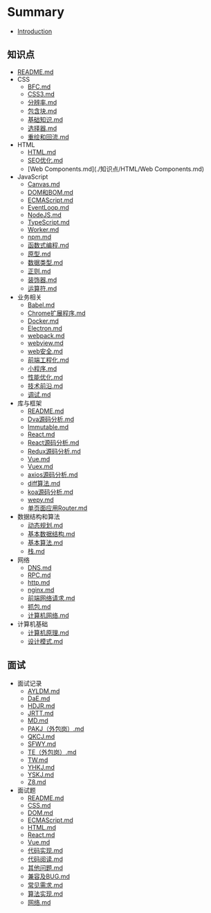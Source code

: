 
# Summary
* [Introduction](README.md)
    
## 知识点
* [README.md](./知识点/README.md) 
* CSS
  * [BFC.md](./知识点/CSS/BFC.md) 
  * [CSS3.md](./知识点/CSS/CSS3.md) 
  * [分辨率.md](./知识点/CSS/分辨率.md) 
  * [包含块.md](./知识点/CSS/包含块.md) 
  * [基础知识.md](./知识点/CSS/基础知识.md) 
  * [选择器.md](./知识点/CSS/选择器.md) 
  * [重绘和回流.md](./知识点/CSS/重绘和回流.md) 
* HTML
  * [HTML.md](./知识点/HTML/HTML.md) 
  * [SEO优化.md](./知识点/HTML/SEO优化.md) 
  * [Web Components.md](./知识点/HTML/Web Components.md) 
* JavaScript
  * [Canvas.md](./知识点/JavaScript/Canvas.md) 
  * [DOM和BOM.md](./知识点/JavaScript/DOM和BOM.md) 
  * [ECMAScript.md](./知识点/JavaScript/ECMAScript.md) 
  * [EventLoop.md](./知识点/JavaScript/EventLoop.md) 
  * [NodeJS.md](./知识点/JavaScript/NodeJS.md) 
  * [TypeScript.md](./知识点/JavaScript/TypeScript.md) 
  * [Worker.md](./知识点/JavaScript/Worker.md) 
  * [npm.md](./知识点/JavaScript/npm.md) 
  * [函数式编程.md](./知识点/JavaScript/函数式编程.md) 
  * [原型.md](./知识点/JavaScript/原型.md) 
  * [数据类型.md](./知识点/JavaScript/数据类型.md) 
  * [正则.md](./知识点/JavaScript/正则.md) 
  * [装饰器.md](./知识点/JavaScript/装饰器.md) 
  * [运算符.md](./知识点/JavaScript/运算符.md) 
* 业务相关
  * [Babel.md](./知识点/业务相关/Babel.md) 
  * [Chrome扩展程序.md](./知识点/业务相关/Chrome扩展程序.md) 
  * [Docker.md](./知识点/业务相关/Docker.md) 
  * [Electron.md](./知识点/业务相关/Electron.md) 
  * [webpack.md](./知识点/业务相关/webpack.md) 
  * [webview.md](./知识点/业务相关/webview.md) 
  * [web安全.md](./知识点/业务相关/web安全.md) 
  * [前端工程化.md](./知识点/业务相关/前端工程化.md) 
  * [小程序.md](./知识点/业务相关/小程序.md) 
  * [性能优化.md](./知识点/业务相关/性能优化.md) 
  * [技术前沿.md](./知识点/业务相关/技术前沿.md) 
  * [调试.md](./知识点/业务相关/调试.md) 
* 库与框架
  * [README.md](./知识点/库与框架/README.md) 
  * [Dva源码分析.md](./知识点/库与框架/Dva源码分析.md) 
  * [Immutable.md](./知识点/库与框架/Immutable.md) 
  * [React.md](./知识点/库与框架/React.md) 
  * [React源码分析.md](./知识点/库与框架/React源码分析.md) 
  * [Redux源码分析.md](./知识点/库与框架/Redux源码分析.md) 
  * [Vue.md](./知识点/库与框架/Vue.md) 
  * [Vuex.md](./知识点/库与框架/Vuex.md) 
  * [axios源码分析.md](./知识点/库与框架/axios源码分析.md) 
  * [diff算法.md](./知识点/库与框架/diff算法.md) 
  * [koa源码分析.md](./知识点/库与框架/koa源码分析.md) 
  * [wepy.md](./知识点/库与框架/wepy.md) 
  * [单页面应用Router.md](./知识点/库与框架/单页面应用Router.md) 
* 数据结构和算法
  * [动态规划.md](./知识点/数据结构和算法/动态规划.md) 
  * [基本数据结构.md](./知识点/数据结构和算法/基本数据结构.md) 
  * [基本算法.md](./知识点/数据结构和算法/基本算法.md) 
  * [栈.md](./知识点/数据结构和算法/栈.md) 
* 网络
  * [DNS.md](./知识点/网络/DNS.md) 
  * [RPC.md](./知识点/网络/RPC.md) 
  * [http.md](./知识点/网络/http.md) 
  * [nginx.md](./知识点/网络/nginx.md) 
  * [前端网络请求.md](./知识点/网络/前端网络请求.md) 
  * [抓包.md](./知识点/网络/抓包.md) 
  * [计算机网络.md](./知识点/网络/计算机网络.md) 
* 计算机基础
  * [计算机原理.md](./知识点/计算机基础/计算机原理.md) 
  * [设计模式.md](./知识点/计算机基础/设计模式.md) 

## 面试
* 面试记录
  * [AYLDM.md](./面试/面试记录/AYLDM.md) 
  * [DaE.md](./面试/面试记录/DaE.md) 
  * [HDJR.md](./面试/面试记录/HDJR.md) 
  * [JRTT.md](./面试/面试记录/JRTT.md) 
  * [MD.md](./面试/面试记录/MD.md) 
  * [PAKJ（外包岗）.md](./面试/面试记录/PAKJ（外包岗）.md) 
  * [QKCJ.md](./面试/面试记录/QKCJ.md) 
  * [SFWY.md](./面试/面试记录/SFWY.md) 
  * [TE（外包岗）.md](./面试/面试记录/TE（外包岗）.md) 
  * [TW.md](./面试/面试记录/TW.md) 
  * [YHKJ.md](./面试/面试记录/YHKJ.md) 
  * [YSKJ.md](./面试/面试记录/YSKJ.md) 
  * [Z8.md](./面试/面试记录/Z8.md) 
* 面试题
  * [README.md](./面试/面试题/README.md) 
  * [CSS.md](./面试/面试题/CSS.md) 
  * [DOM.md](./面试/面试题/DOM.md) 
  * [ECMAScript.md](./面试/面试题/ECMAScript.md) 
  * [HTML.md](./面试/面试题/HTML.md) 
  * [React.md](./面试/面试题/React.md) 
  * [Vue.md](./面试/面试题/Vue.md) 
  * [代码实现.md](./面试/面试题/代码实现.md) 
  * [代码阅读.md](./面试/面试题/代码阅读.md) 
  * [其他问题.md](./面试/面试题/其他问题.md) 
  * [兼容及BUG.md](./面试/面试题/兼容及BUG.md) 
  * [常见需求.md](./面试/面试题/常见需求.md) 
  * [算法实现.md](./面试/面试题/算法实现.md) 
  * [网络.md](./面试/面试题/网络.md) 
